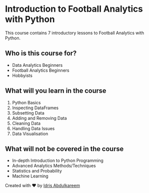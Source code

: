 # Introduction to Football Analytics with Python

This course contains 7 introductory lessons to Football Analytics with Python.

## Who is this course for?

* Data Analytics Beginners
* Football Analytics Beginners
* Hobbyists

## What will you learn in the course

1. Python Basics
2. Inspecting DataFrames
3. Subsetting Data
4. Adding and Removing Data
5. Cleaning Data
6. Handling Data Issues
7. Data Visualisation

## What will not be covered in the course

* In-depth Introduction to Python Programming
* Advanced Analytics Methods/Techniques
* Statistics and Probability
* Machine Learning


Created with ❤️ by [Idris Abdulkareem](https://www.linkedin.com/in/idrisinkedin/)
